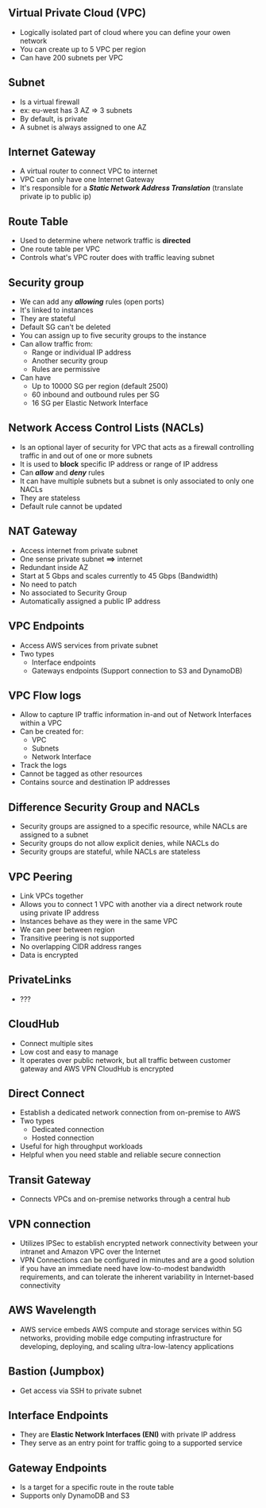 ## Virtual Private Cloud (VPC)

- Logically isolated part of cloud where you can define your owen network
- You can create up to 5 VPC per region 
- Can have 200 subnets per VPC

## Subnet

- Is a virtual firewall
- ex: eu-west has 3 AZ => 3 subnets
- By default, is private
- A subnet is always assigned to one AZ 

## Internet Gateway

- A virtual router to connect VPC to internet
- VPC can only have one Internet Gateway
- It's responsible for a **_Static Network Address Translation_** (translate private ip to public ip)

## Route Table

- Used to determine where network traffic is **directed** 
- One route table per VPC
- Controls what's VPC router does with traffic leaving subnet

## Security group

- We can add any **_allowing_** rules (open ports)
- It's linked to instances
- They are stateful
- Default SG can't be deleted 
- You can assign up to five security groups to the instance
- Can allow traffic from:
  - Range or individual IP address 
  - Another security group
  - Rules are permissive
- Can have
  - Up to 10000 SG per region (default 2500) 
  - 60 inbound and outbound rules per SG
  - 16 SG per Elastic Network Interface 

## Network Access Control Lists (NACLs)

- Is an optional layer of security for VPC that acts as a firewall controlling traffic in and out of one or more subnets
- It is used to **block** specific IP address or range of IP address
- Can **_allow_** and **_deny_** rules
- It can have multiple subnets but a subnet is only associated to only one NACLs
- They are stateless
- Default rule cannot be updated

## NAT Gateway

- Access internet from private subnet
- One sense private subnet **==>** internet
- Redundant inside AZ 
- Start at 5 Gbps and scales currently to 45 Gbps (Bandwidth)
- No need to patch 
- No associated to Security Group
- Automatically assigned a public IP address

## VPC Endpoints

- Access AWS services from private subnet
- Two types
  - Interface endpoints 
  - Gateways endpoints (Support connection to S3 and DynamoDB)

## VPC Flow logs

- Allow to capture IP traffic information in-and out of Network Interfaces within a VPC
- Can be created for:
  - VPC
  - Subnets
  - Network Interface
- Track the logs
- Cannot be tagged as other resources 
- Contains source and destination IP addresses 

## Difference Security Group and NACLs

- Security groups are assigned to a specific resource, while NACLs are assigned to a subnet
- Security groups do not allow explicit denies, while NACLs do
- Security groups are stateful, while NACLs are stateless

## VPC Peering

- Link VPCs together
- Allows you to connect 1 VPC with another via a direct network route using private IP address   
- Instances behave as they were in the same VPC
- We can peer between region
- Transitive peering is not supported
- No overlapping CIDR address ranges
- Data is encrypted

## PrivateLinks

- ???

## CloudHub

- Connect multiple sites 
- Low cost and easy to manage 
- It operates over public network, but all traffic between customer gateway and AWS VPN CloudHub is encrypted

## Direct Connect

- Establish a dedicated network connection from on-premise to AWS 
- Two types 
  - Dedicated connection 
  - Hosted connection 
- Useful for high throughput workloads 
- Helpful when you need stable and reliable secure connection  

## Transit Gateway

- Connects VPCs and on-premise networks through a central hub 

## VPN connection

- Utilizes IPSec to establish encrypted network connectivity between your intranet and Amazon VPC over the Internet
- VPN Connections can be configured in minutes and are a good solution if you have an immediate need
  have low-to-modest bandwidth requirements, and can tolerate the inherent variability in Internet-based connectivity

## AWS Wavelength

- AWS service embeds AWS compute and storage services within 5G networks,
  providing mobile edge computing infrastructure for developing, deploying, and scaling ultra-low-latency applications

## Bastion (Jumpbox)

- Get access via SSH to private subnet

## Interface Endpoints 

- They are **Elastic Network Interfaces (ENI)** with private IP address
- They serve as an entry point for traffic going to a supported service

## Gateway Endpoints

- Is a target for a specific route in the route table 
- Supports only DynamoDB and S3